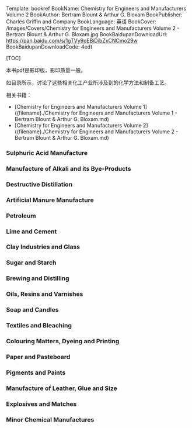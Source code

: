 Template: bookref
BookName: Chemistry for Engineers and Manufacturers Volume 2
BookAuthor: Bertram Blount & Arthur G. Bloxam
BookPublisher: Charles Griffin and Company
BookLanguage: 英语
BookCover: /images/Covers/Chemistry for Engineers and Manufacturers Volume 2 - Bertram Blount & Arthur G. Bloxam.jpg
BookBaidupanDownloadUrl: https://pan.baidu.com/s/1gTVy9oEBiDibZxCNCmo29w 
BookBaidupanDownloadCode: 4edt

[TOC]

本书pdf是影印版，影印质量一般。

如目录所示，讨论了这些相关化工产业所涉及到的化学方法和制备工艺。

相关书籍：

- [Chemistry for Engineers and Manufacturers Volume 1]({filename}./Chemistry for Engineers and Manufacturers Volume 1 - Bertram Blount & Arthur G. Bloxam.md)
- [Chemistry for Engineers and Manufacturers Volume 2]({filename}./Chemistry for Engineers and Manufacturers Volume 2 - Bertram Blount & Arthur G. Bloxam.md)

### Sulphuric Acid Manufacture

### Manufacture of Alkali and its Bye-Products

### Destructive Distillation

### Artificial Manure Manufacture

### Petroleum

### Lime and Cement

### Clay Industries and Glass

### Sugar and Starch

### Brewing and Distilling

### Oils, Resins and Varnishes

### Soap and Candles

### Textiles and Bleaching

### Colouring Matters, Dyeing and Printing

### Paper and Pasteboard

### Pigments and Paints

### Manufacture of Leather, Glue and Size

### Explosives and Matches

### Minor Chemical Manufactures



